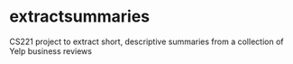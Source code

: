 extractsummaries
================

CS221 project to extract short, descriptive summaries from a collection of Yelp business reviews

